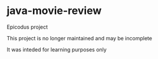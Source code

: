 # java-movie-review
Epicodus project

This project is no longer maintained and may be incomplete

It was inteded for learning purposes only
